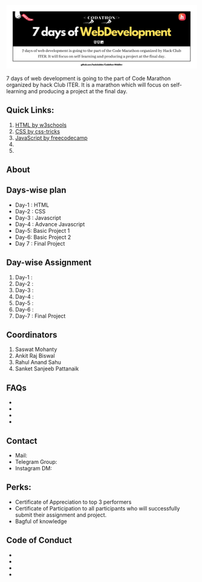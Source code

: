 
<img src="./img/hero.png">


7 days of web development is going to the part of Code Marathon organized by hack Club ITER. It is a marathon which will focus on self-learning and producing a project at the final day.

## Quick Links:
1. [HTML by w3schools](https://www.w3schools.com/html/)
2. [CSS by css-tricks](https://css-tricks.com/)
3. [JavaScript by freecodecamp](https://www.freecodecamp.org/learn/javascript-algorithms-and-data-structures/)
4. []()
5. []()

## About


## Days-wise plan
- Day-1 : HTML
- Day-2 : CSS
- Day-3 : Javascript
- Day-4 : Advance Javascript
- Day-5: Basic Project 1
- Day-6: Basic Project 2
- Day 7 : Final Project

## Day-wise Assignment
1. Day-1 : 
2. Day-2 :
3. Day-3 :
4. Day-4 :
5. Day-5 :
6. Day-6 :
7. Day-7 : Final Project

## Coordinators
1. Saswat Mohanty
2. Ankit Raj Biswal
3. Rahul Anand Sahu
4. Sanket Sanjeeb Pattanaik

## FAQs
-
-
-
-

## Contact
- Mail:
- Telegram Group:
- Instagram DM:

## Perks:
- Certificate of Appreciation to top 3 performers
- Certificate of Participation to all participants who will successfully submit their assignment and project.
- Bagful of knowledge

## Code of Conduct
-
-
-
-

